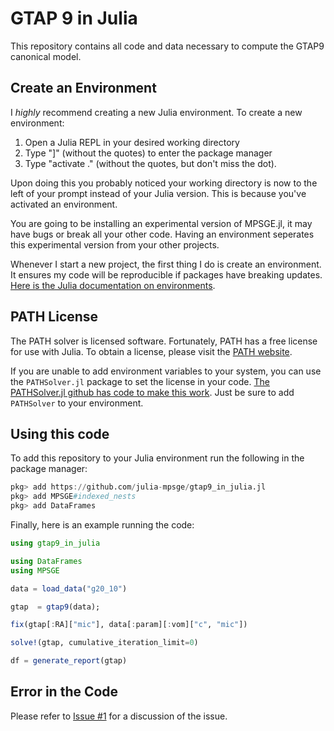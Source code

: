 # GTAP 9 in Julia

This repository contains all code and data necessary to compute the GTAP9 canonical model.

## Create an Environment

I _highly_ recommend creating a new Julia environment. To create a new environment:

1. Open a Julia REPL in your desired working directory
2. Type "]" (without the quotes) to enter the package manager
3. Type "activate ." (without the quotes, but don't miss the dot).

Upon doing this you probably noticed your working directory is now to the left of your prompt instead of your Julia version. This is because you've activated an environment. 

You are going to be installing an experimental version of MPSGE.jl, it may have bugs or break all your other code. Having an environment seperates this experimental version from your other projects. 

Whenever I start a new project, the first thing I do is create an environment. It ensures my code will be reproducible if packages have breaking updates. [Here is the Julia documentation on environments](https://pkgdocs.julialang.org/v1/environments/). 

## PATH License

The PATH solver is licensed software. Fortunately, PATH has a free license for use with Julia. To obtain a license, please visit the [PATH website](https://pages.cs.wisc.edu/~ferris/path/julia/LICENSE). 

If you are unable to add environment variables to your system, you can use the `PATHSolver.jl` package to set the license in your code. [The PATHSolver.jl github has code to make this work](https://github.com/chkwon/PATHSolver.jl?tab=readme-ov-file#License). Just be sure to add `PATHSolver` to your environment.

## Using this code

To add this repository to your Julia environment run the following in the package manager:

```julia
pkg> add https://github.com/julia-mpsge/gtap9_in_julia.jl
pkg> add MPSGE#indexed_nests
pkg> add DataFrames
```

Finally, here is an example running the code:

```julia
using gtap9_in_julia

using DataFrames
using MPSGE

data = load_data("g20_10")

gtap  = gtap9(data);

fix(gtap[:RA]["mic"], data[:param][:vom]["c", "mic"])

solve!(gtap, cumulative_iteration_limit=0)

df = generate_report(gtap)
```

## Error in the Code

Please refer to [Issue #1](https://github.com/julia-mpsge/gtap9_in_julia.jl/issues/1) for a discussion of the issue.
